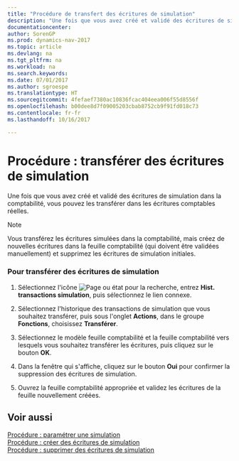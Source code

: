 ```yaml
---
title: "Procédure de transfert des écritures de simulation"
description: "Une fois que vous avez créé et validé des écritures de simulation dans la comptabilité, vous pouvez les transférer dans les écritures comptables réelles."
documentationcenter: 
author: SorenGP
ms.prod: dynamics-nav-2017
ms.topic: article
ms.devlang: na
ms.tgt_pltfrm: na
ms.workload: na
ms.search.keywords: 
ms.date: 07/01/2017
ms.author: sgroespe
ms.translationtype: HT
ms.sourcegitcommit: 4fefaef7380ac10836fcac404eea006f55d8556f
ms.openlocfilehash: b00dee8d7f09005203cbab8752cb9f91fd018c73
ms.contentlocale: fr-fr
ms.lasthandoff: 10/16/2017

---
```

# <a name="how-to-transfer-simulation-entries"></a>Procédure : transférer des écritures de simulation
Une fois que vous avez créé et validé des écritures de simulation dans la comptabilité, vous pouvez les transférer dans les écritures comptables réelles.  
  
> [!NOTE]  
>  Vous transférez les écritures simulées dans la comptabilité, mais créez de nouvelles écritures dans la feuille comptabilité (qui doivent être validées manuellement) et supprimez les écritures de simulation initiales.  
  
### <a name="to-transfer-simulation-entries"></a>Pour transférer des écritures de simulation  
  
1.  Sélectionnez l'icône ![Page ou état pour la recherche](media/ui-search/search_small.png "Page ou état pour la recherche"), entrez **Hist. transactions simulation**, puis sélectionnez le lien connexe.  
  
2.  Sélectionnez l'historique des transactions de simulation que vous souhaitez transférer, puis sous l'onglet **Actions**, dans le groupe **Fonctions**, choisissez **Transférer**.  
  
3.  Sélectionnez le modèle feuille comptabilité et la feuille comptabilité vers lesquels vous souhaitez transférer les écritures, puis cliquez sur le bouton **OK**.  
  
4.  Dans la fenêtre qui s'affiche, cliquez sur le bouton **Oui** pour confirmer la suppression des écritures de simulation.  
  
5.  Ouvrez la feuille comptabilité appropriée et validez les écritures de la feuille nouvellement créées.  
  
## <a name="see-also"></a>Voir aussi  
 [Procédure : paramétrer une simulation](how-to-set-up-simulation.md)   
 [Procédure : créer des écritures de simulation](how-to-create-simulation-entries.md)   
 [Procédure : supprimer des écritures de simulation](how-to-delete-simulation-entries.md)
